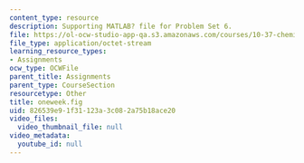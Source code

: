 ```yaml
---
content_type: resource
description: Supporting MATLAB? file for Problem Set 6.
file: https://ol-ocw-studio-app-qa.s3.amazonaws.com/courses/10-37-chemical-and-biological-reaction-engineering-spring-2007/826539e91f31123a3c082a75b18ace20_oneweek.fig
file_type: application/octet-stream
learning_resource_types:
- Assignments
ocw_type: OCWFile
parent_title: Assignments
parent_type: CourseSection
resourcetype: Other
title: oneweek.fig
uid: 826539e9-1f31-123a-3c08-2a75b18ace20
video_files:
  video_thumbnail_file: null
video_metadata:
  youtube_id: null
---
```

